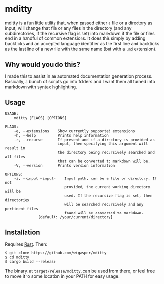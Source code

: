 # mditty
mditty is a fun little utility that, when passed either a file or a directory as input, will change that file or any files in the directory (and any subdirectories, if the recursive flag is set) into markdown if the file or files end in a handful of common extensions.
It does this simply by adding backticks and an accepted language identifier as the first line and backticks as the last line of a new file with the same name (but with a `.md` extension).

## Why would you do this?
I made this to assist in an automated documentation generation process. Basically, a bunch of scripts go into folders and I want them all turned into markdown with syntax highlighting.

## Usage
```
USAGE:
    mditty [FLAGS] [OPTIONS]

FLAGS:
    -e, --extensions    Show currently supported extensions
    -h, --help          Prints help information
    -r, --recurse       If present and if a directory is provided as 
                        input, then specifying this argument will result in 
                        the directory being recursively searched and all files 
                        that can be converted to markdown will be.
    -V, --version       Prints version information

OPTIONS:
    -i, --input <input>    Input path, can be a file or directory. If not 
                           provided, the current working directory will be 
                           used. If the recursive flag is set, then directories 
                           will be searched recursively and any pertinent files 
                           found will be converted to markdown. 
			   [default: /your/current/directory]
```

## Installation
Requires [Rust](https://rust-lang.org/tools/install). Then:
```
$ git clone https://github.com/wigasper/mditty
$ cd mditty
$ cargo build --release
```
The binary, at `target/release/mditty`, can be used from there, or feel free to move it to some location in your PATH for easy usage.
